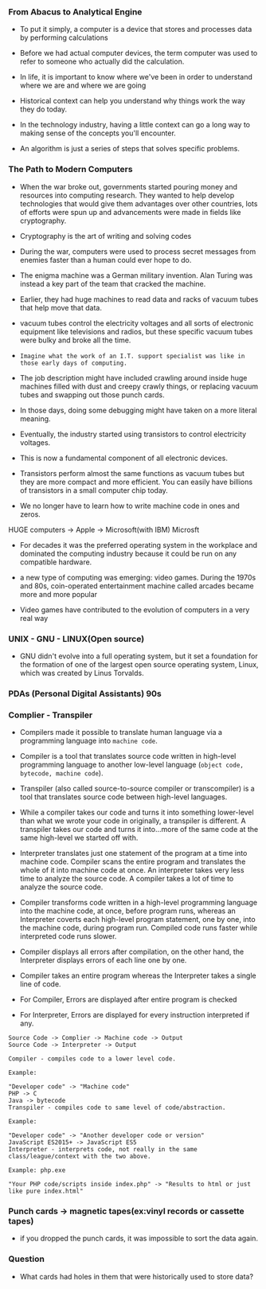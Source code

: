 ### From Abacus to Analytical Engine

- To put it simply, a computer is a device that stores and processes data by performing calculations
  
- Before we had actual computer devices, the term computer was used to refer to someone who actually did the calculation.

- In life, it is important to know where we've been in order to understand where we are and where we are going

- Historical context can help you understand why things work the way they do today.   

- In the technology industry, having a little context can go a long way to making sense of the concepts you'll encounter.

- An algorithm is just a series of steps that solves specific problems.


### The Path to Modern Computers

- When the war broke out, governments started pouring money and resources into computing research. They wanted to help develop technologies that would give them advantages over other countries, lots of efforts were spun up and advancements were made in fields like cryptography.

- Cryptography is the art of writing and solving codes

- During the war, computers were used to process secret messages from enemies faster than a human could ever hope to do.

- The enigma machine was a German military invention. Alan Turing was instead a key part of the team that cracked the machine.

- Earlier, they had huge machines to read data and racks of vacuum tubes that help move that data.

- vacuum tubes control the electricity voltages and all sorts of electronic equipment like televisions and radios, but these specific vacuum tubes were bulky and broke all the time.

- `Imagine what the work of an I.T. support specialist was like in those early days of computing.`

- The job description might have included crawling around inside huge machines filled with dust and creepy crawly things, or replacing vacuum tubes and swapping out those punch cards. 
  
- In those days, doing some debugging might have taken on a more literal meaning. 

- Eventually, the industry started using transistors to control electricity voltages. 

- This is now a fundamental component of all electronic devices.

- Transistors perform almost the same functions as vacuum tubes but they are more compact and more efficient. You can easily have billions of transistors in a small computer chip today. 

- We no longer have to learn how to write machine code in ones and zeros.

HUGE computers -> Apple -> Microsoft(with IBM) 
Microsft

- For decades it was the preferred operating system in the workplace and dominated the computing industry because it could be run on any compatible hardware.

- a new type of computing was emerging: video games. During the 1970s and 80s, coin-operated entertainment machine called arcades became more and more popular

- Video games have contributed to the evolution of computers in a very real way


### UNIX - GNU - LINUX(Open source)

- GNU didn't evolve into a full operating system, but it set a foundation for the formation of one of the largest open source operating system, Linux, which was created by Linus Torvalds.

### PDAs (Personal Digital Assistants) 90s



### Complier - Transpiler 




- Compilers made it possible to translate human language via a programming language into `machine code`.

- Compiler is a tool that translates source code written in high-level programming language to another low-level language (`object code, bytecode, machine code`).

- Transpiler (also called source-to-source compiler or transcompiler) is a tool that translates source code between high-level languages.

- While a compiler takes our code and turns it into something lower-level than what we wrote your code in originally, a transpiler is different. A transpiler takes our code and turns it into...more of the same code at the same high-level we started off with.

- Interpreter translates just one statement of the program at a time into machine code. Compiler scans the entire program and translates the whole of it into machine code at once. An interpreter takes very less time to analyze the source code. A compiler takes a lot of time to analyze the source code.

- Compiler transforms code written in a high-level programming language into the machine code, at once, before program runs, whereas an Interpreter coverts each high-level program statement, one by one, into the machine code, during program run. Compiled code runs faster while interpreted code runs slower.

- Compiler displays all errors after compilation, on the other hand, the Interpreter displays errors of each line one by one.
- Compiler takes an entire program whereas the Interpreter takes a single line of code.

- For Compiler, Errors are displayed after entire program is checked
- For Interpreter, Errors are displayed for every instruction interpreted if any.
```
Source Code -> Complier -> Machine code -> Output
Source Code -> Interpreter -> Output
```

```
Compiler - compiles code to a lower level code.

Example:

"Developer code" -> "Machine code"
PHP -> C
Java -> bytecode
Transpiler - compiles code to same level of code/abstraction.

Example:

"Developer code" -> "Another developer code or version"
JavaScript ES2015+ -> JavaScript ES5
Interpreter - interprets code, not really in the same class/league/context with the two above.

Example: php.exe

"Your PHP code/scripts inside index.php" -> "Results to html or just like pure index.html"

```


###  Punch cards -> magnetic tapes(ex:vinyl records or cassette tapes)
- if you dropped the punch cards, it was impossible to sort the data again.


### Question 
- What cards had holes in them that were historically used to store data?
  

